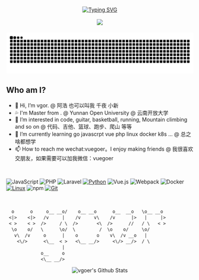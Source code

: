 
<div align="center">
<br>
  <!-- dynamic typing effect 动态打字效果 -->
  <div align="center">
    <a href="https://vgoer.github.io/">
      <img src="https://readme-typing-svg.demolab.com?font=Fira+Code&pause=1000&width=700&lines=print(%22Hello%2C%20World%22);众里寻他千百度，蓦然回首，那人却在，灯火阑珊处。&center=true&size=27" alt="Typing SVG" />
    </a>
  </div>
  <br><img src="https://ayaka-icu-oss.oss-cn-beijing.aliyuncs.com/gif/pc.gif" /><br><br>

</div>

<picture>
  <source media="(prefers-color-scheme: dark)" srcset="https://raw.githubusercontent.com/vgoer/vgoer/output/github-contribution-grid-snake-dark.svg">
  <source media="(prefers-color-scheme: light)" srcset="https://raw.githubusercontent.com/vgoer/vgoer/output/github-contribution-grid-snake.svg">
  <img alt="github contribution grid snake animation" src="https://raw.githubusercontent.com/vgoer/vgoer/output/github-contribution-grid-snake.svg">
</picture>


<br>

## Who am I?
- 👋 Hi, I’m vgor. @ 阿浩 也可以叫我 千夜 小新
- 💦 I'm Master from . @ Yunnan Open University  @ 云南开放大学
- 👀 I’m interested in code, guitar, basketball, running, Mountain climbing and so on @ 代码、吉他、篮球、跑步、爬山 等等
- 🌱 I’m currently learning go javascrpt vue php linux docker k8s ... @ 总之啥都想学
- 📫 How to reach me wechat:vuegoer。I enjoy making friends @ 我很喜欢交朋友，如果需要可以加我微信：vuegoer

<br>

<!-- ![.NET](https://img.shields.io/badge/.NET-512BD4?style=flat-square&logo=C-Sharp&logoColor=ffffff) -->
<!-- ![Java](https://img.shields.io/badge/-Java-007396?style=flat-square&logo=java&logoColor=ffffff) -->
![JavaScript](https://img.shields.io/badge/JavaScript-F7DF1E?style=flat-square&logo=JavaScript&logoColor=ffffff)
![PHP](https://img.shields.io/badge/-php-007396?style=flat-square&logo=php&logoColor=ffffff)
![Laravel](https://img.shields.io/badge/-laravel-007396?style=flat-square&logo=laravel&logoColor=ffffff)
[![Python](https://img.shields.io/badge/-Python-3776AB?style=flat-square&logo=python&logoColor=ffffff)](https://www.python.org/)
![Vue.js](https://img.shields.io/badge/-Vue.js-4FC08D?style=flat-square&logo=Vue.js&logoColor=ffffff)
![Webpack](https://img.shields.io/badge/-Webpack-8DD6F9?style=flat-square&logo=webpack&logoColor=ffffff)
![Docker](https://img.shields.io/badge/Docker-2496ED?style=flat-square&logo=docker&logoColor=ffffff)
[![Linux](https://img.shields.io/badge/-Linux-333333?style=flat-square&logo=linux&logoColor=white)](https://www.linuxfoundation.org/)
![npm](https://img.shields.io/badge/-NPM-CB3837?style=flat-square&logo=npm&logoColor=white)
[![Git](https://img.shields.io/badge/-Git-f05032?style=flat-square&logo=git&logoColor=white)](https://git-scm.com/)


<!---
vgoer/vgoer is a ✨ special ✨ repository because its `README.md` (this file) appears on your GitHub profile.
You can click the Preview link to take a look at your changes.
--->

```

                                                             
  o      o     o__ __o/    o__ __o      o__  __o   \o__ __o  
 <|>    <|>   /v     |    /v     v\    /v      |>   |     |> 
 < >    < >  />     / \  />       <\  />      //   / \   < > 
  \o    o/   \      \o/  \         /  \o    o/     \o/       
   v\  /v     o      |    o       o    v\  /v __o   |        
    <\/>      <\__  < >   <\__ __/>     <\/> __/>  / \       
                     |                                       
             o__     o                                       
             <\__ __/>                                       

```
<p align="center">
<img alt="vgoer's Github Stats" src="https://github-readme-stats.vercel.app/api?username=vgoer&show_icons=true&include_all_commits=true&hide_border=true" />
<!-- <img alt="profile pic" width="195px" src="https://avatars2.githubusercontent.com/u/26059688?s=460&u=d41b000a62eab50d000c3da604d151cec27bd850&v=4" />  -->
<!-- <img src="https://github-readme-stats.anuraghazra1.vercel.app/api/top-langs/?username=vgoer&hide=ruby,perl&hide_border=true" />  -->
</p>



